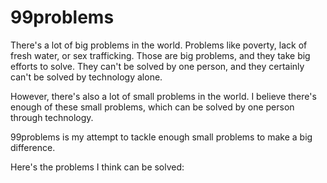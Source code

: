 99problems
==========

There's a lot of big problems in the world. Problems like poverty, lack of fresh water, or sex trafficking. Those are big problems, and they take big efforts to solve. They can't be solved by one person, and they certainly can't be solved by technology alone.

However, there's also a lot of small problems in the world. I believe there's enough of these small problems, which can be solved by one person through technology.

99problems is my attempt to tackle enough small problems to make a big difference.

Here's the problems I think can be solved:


